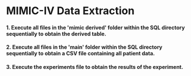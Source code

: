 # MIMIC-IV Data Extraction

#### 1. Execute all files in the 'mimic derived' folder within the SQL directory sequentially to obtain the derived table.

#### 2. Execute all files in the 'main' folder within the SQL directory sequentially to obtain a CSV file containing all patient data.

#### 3. Execute the experiments file to obtain the results of the experiment.
